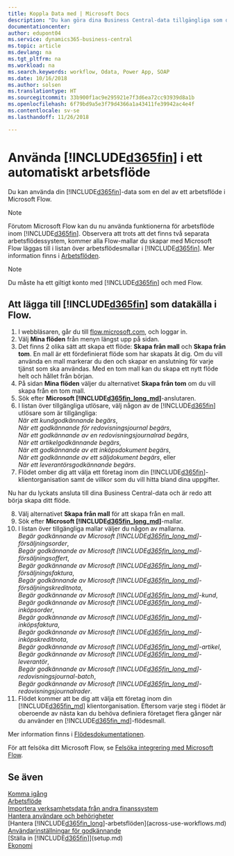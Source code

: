 ```yaml
---
title: Koppla Data med | Microsoft Docs
description: "Du kan göra dina Business Central-data tillgängliga som datakälla och ange en OData-URL för dina webbtjänster för att skapa ett automatiskt arbetsflöde."
documentationcenter: 
author: edupont04
ms.service: dynamics365-business-central
ms.topic: article
ms.devlang: na
ms.tgt_pltfrm: na
ms.workload: na
ms.search.keywords: workflow, Odata, Power App, SOAP
ms.date: 10/16/2018
ms.author: solsen
ms.translationtype: HT
ms.sourcegitcommit: 33b900f1ac9e295921e7f3d6ea72cc93939d8a1b
ms.openlocfilehash: 6f79bd9a5e3f79d4366a1a43411fe39942ac4e4f
ms.contentlocale: sv-se
ms.lasthandoff: 11/26/2018

---
```

# <a name="using-included365finincludesd365finmdmd-in-an-automated-workflow"></a>Använda [!INCLUDE[d365fin](includes/d365fin_md.md)] i ett automatiskt arbetsflöde
Du kan använda din [!INCLUDE[d365fin](includes/d365fin_md.md)]-data som en del av ett arbetsflöde i Microsoft Flow.

> [!NOTE]
> Förutom Microsoft Flow kan du nu använda funktionerna för arbetsflöde inom [!INCLUDE[d365fin](includes/d365fin_md.md)]. Observera att trots att det finns två separata arbetsflödessystem, kommer alla Flow-mallar du skapar med Microsoft Flow läggas till i listan över arbetsflödesmallar i [!INCLUDE[d365fin](includes/d365fin_md.md)]. Mer information finns i [Arbetsflöden](across-workflow.md).  

> [!NOTE]  
>   Du måste ha ett giltigt konto med [!INCLUDE[d365fin](includes/d365fin_md.md)] och med Flow.  

## <a name="to-add-included365finincludesd365finmdmd-as-a-data-source-in-flow"></a>Att lägga till [!INCLUDE[d365fin](includes/d365fin_md.md)] som datakälla i Flow.
1. I webbläsaren, går du till [flow.microsoft.com](https://flow.microsoft.com/en-us/), och loggar in.
2. Välj **Mina flöden** från menyn längst upp på sidan.
3. Det finns 2 olika sätt att skapa ett flöde: **Skapa från mall** och **Skapa från tom**. En mall är ett fördefinierat flöde som har skapats åt dig.  Om du vill använda en mall markerar du den och skapar en anslutning för varje tjänst som ska användas. Med en tom mall kan du skapa ett nytt flöde helt och hållet från början.
4. På sidan **Mina flöden** väljer du alternativet **Skapa från tom** om du vill skapa från en tom mall.
5. Sök efter **Microsoft [!INCLUDE[d365fin_long_md](includes/d365fin_long_md.md)]**-anslutaren.
6. I listan över tillgängliga utlösare, välj någon av de [!INCLUDE[d365fin](includes/d365fin_md.md)] utlösare som är tillgängliga:  
    *När ett kundgodkännande begärs*,  
    *När ett godkännande för redovisningsjournal begärs*,  
    *När ett godkännande av en redovisningsjournalrad begärs*,  
    *När ett artikelgodkännande begärs*,  
    *När ett godkännande av ett inköpsdokument begärs*,  
    *När ett godkännande av ett säljdokument begärs*, eller  
    *När ett leverantörsgodkännande begärs*.
7. Flödet omber dig att välja ett företag inom din [!INCLUDE[d365fin](includes/d365fin_md.md)]-klientorganisation samt de villkor som du vill hitta bland dina uppgifter.

Nu har du lyckats ansluta till dina Business Central-data och är redo att börja skapa ditt flöde.

8. Välj alternativet **Skapa från mall** för att skapa från en mall.
9. Sök efter **Microsoft [!INCLUDE[d365fin_long_md](includes/d365fin_long_md.md)]**-mallar.
10. I listan över tillgängliga mallar väljer du någon av mallarna.  
    *Begär godkännande av Microsoft [!INCLUDE[d365fin_long_md](includes/d365fin_long_md.md)]-försäljningsorder*,  
    *Begär godkännande av Microsoft [!INCLUDE[d365fin_long_md](includes/d365fin_long_md.md)]-försäljningsoffert*,  
    *Begär godkännande av Microsoft [!INCLUDE[d365fin_long_md](includes/d365fin_long_md.md)]-försäljningsfaktura*,  
    *Begär godkännande av Microsoft [!INCLUDE[d365fin_long_md](includes/d365fin_long_md.md)]-försäljningskreditnota*,  
    *Begär godkännande av Microsoft [!INCLUDE[d365fin_long_md](includes/d365fin_long_md.md)]-kund*,  
    *Begär godkännande av Microsoft [!INCLUDE[d365fin_long_md](includes/d365fin_long_md.md)]-inköpsorder*,  
    *Begär godkännande av Microsoft [!INCLUDE[d365fin_long_md](includes/d365fin_long_md.md)]-inköpsfaktura*,  
    *Begär godkännande av Microsoft [!INCLUDE[d365fin_long_md](includes/d365fin_long_md.md)]-inköpskreditnota*,  
    *Begär godkännande av Microsoft [!INCLUDE[d365fin_long_md](includes/d365fin_long_md.md)]-artikel*,  
    *Begär godkännande av Microsoft [!INCLUDE[d365fin_long_md](includes/d365fin_long_md.md)]-leverantör*,  
    *Begär godkännande av Microsoft [!INCLUDE[d365fin_long_md](includes/d365fin_long_md.md)]-redovisningsjournal-batch*,  
    *Begär godkännande av Microsoft [!INCLUDE[d365fin_long_md](includes/d365fin_long_md.md)]-redovisningsjournalrader*.  
11. Flödet kommer att be dig att välja ett företag inom din [!INCLUDE[d365fin_md](includes/d365fin_md.md)] klientorganisation. Eftersom varje steg i flödet är oberoende av nästa kan du behöva definiera företaget flera gånger när du använder en [!INCLUDE[d365fin_md](includes/d365fin_md.md)]-flödesmall.

Mer information finns i [Flödesdokumentationen](https://docs.microsoft.com/en-us/flow/getting-started).

För att felsöka ditt Microsoft Flow, se [Felsöka integrering med Microsoft Flow](across-troubleshooting-how-use-financials-data-source-flow.md).

## <a name="see-also"></a>Se även
[Komma igång](product-get-started.md)  
[Arbetsflöde](across-workflow.md)  
[Importera verksamhetsdata från andra finanssystem](across-import-data-configuration-packages.md)  
[Hantera användare och behörigheter](ui-how-users-permissions.md)   
[Hantera [!INCLUDE[d365fin_long](includes/d365fin_long_md.md)]-arbetsflöden](across-use-workflows.md)  
[Användarinställningar för godkännande](across-how-to-set-up-approval-users.md)  
[Ställa in [!INCLUDE[d365fin](includes/d365fin_md.md)]](setup.md)  
[Ekonomi](finance.md)  

